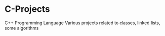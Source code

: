# C-Projects
C++ Programming Language
Various projects related to classes, linked lists, some algorithms 
